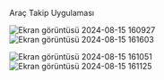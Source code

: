 Araç Takip Uygulaması

![Ekran görüntüsü 2024-08-15 160927](https://github.com/user-attachments/assets/9654401e-2b65-4ddc-957f-b4691c6e0a6e)
![Ekran görüntüsü 2024-08-15 161603](https://github.com/user-attachments/assets/2b312ddd-f083-43f5-ae19-49412c38db88)

![Ekran görüntüsü 2024-08-15 161051](https://github.com/user-attachments/assets/5d6e1a8b-f687-4839-b78d-f2f275d8c920)
![Ekran görüntüsü 2024-08-15 161125](https://github.com/user-attachments/assets/f880abfe-8f38-4b70-865d-71e5813ea8e5)




